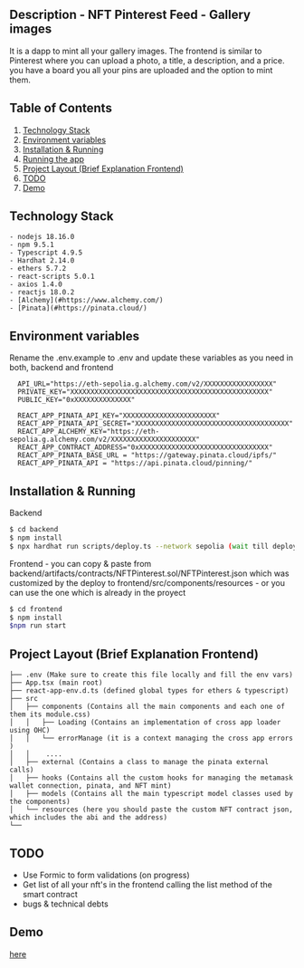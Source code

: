 ## Description - NFT Pinterest Feed - Gallery images

It is a dapp to mint all your gallery images. The frontend is similar to Pinterest where you can upload a photo, a title, a description, and a price. you have a board you all your pins are uploaded and the option to mint them.

## Table of Contents

1. [Technology Stack](#Technology-Stack)
1. [Environment variables](#Environment-variables)
3. [Installation & Running](#Installation-&-Running)
4. [Running the app](#Running-the-app)
5. [Project Layout (Brief Explanation Frontend)](#Project-Layout-(Brief-Explanation-Frontend))
6. [TODO](#TODO)
7. [Demo](#Demo)

## Technology Stack
    - nodejs 18.16.0
    - npm 9.5.1
    - Typescript 4.9.5
    - Hardhat 2.14.0
    - ethers 5.7.2
    - react-scripts 5.0.1
    - axios 1.4.0
    - reactjs 18.0.2
    - [Alchemy](#https://www.alchemy.com/)
    - [Pinata](#https://pinata.cloud/) 


## Environment variables 

  Rename the .env.example to .env and update these variables as you need in both, backend and frontend
    
  ```  
    API_URL="https://eth-sepolia.g.alchemy.com/v2/XXXXXXXXXXXXXXXXX"
    PRIVATE_KEY="XXXXXXXXXXXXXXXXXXXXXXXXXXXXXXXXXXXXXXXXXXXXXXXXX"
    PUBLIC_KEY="0xXXXXXXXXXXXXXX"
  ```
  
  ```  
    REACT_APP_PINATA_API_KEY="XXXXXXXXXXXXXXXXXXXXXXX"
    REACT_APP_PINATA_API_SECRET="XXXXXXXXXXXXXXXXXXXXXXXXXXXXXXXXXXXXXX"
    REACT_APP_ALCHEMY_KEY="https://eth-sepolia.g.alchemy.com/v2/XXXXXXXXXXXXXXXXXXXXX"
    REACT_APP_CONTRACT_ADDRESS="0xXXXXXXXXXXXXXXXXXXXXXXXXXXXXXXXX"
    REACT_APP_PINATA_BASE_URL = "https://gateway.pinata.cloud/ipfs/"
    REACT_APP_PINATA_API = "https://api.pinata.cloud/pinning/"
  ```



## Installation & Running 

Backend 

```bash
$ cd backend
$ npm install
$ npx hardhat run scripts/deploy.ts --network sepolia (wait till deploy and verify the contract)
```

Frontend - you can copy & paste from backend/artifacts/contracts/NFTPinterest.sol/NFTPinterest.json which was customized by the deploy to frontend/src/components/resources
         - or you can use the one which is already in the proyect

```bash
$ cd frontend
$ npm install 
$npm run start
```

 ## Project Layout (Brief Explanation Frontend)
 ```
├── .env (Make sure to create this file locally and fill the env vars)
├── App.tsx (main root)
├── react-app-env.d.ts (defined global types for ethers & typescript)
├── src
│   ├── components (Contains all the main components and each one of them its module.css)
│   │   ├── Loading (Contains an implementation of cross app loader using OHC)
│   │   └── errorManage (it is a context managing the cross app errors )
│   │    ....
│   ├── external (Contains a class to manage the pinata external calls)
│   ├── hooks (Contains all the custom hooks for managing the metamask wallet connection, pinata, and NFT mint)
│   ├── models (Contains all the main typescript model classes used by the components)
│   └── resources (here you should paste the custom NFT contract json, which includes the abi and the address)
└── 
``` 
  
## TODO
 - Use Formic to form validations (on progress)
 - Get list of all your nft's in the frontend calling the list method of the smart contract
 - bugs & technical debts 
 
 ## Demo 
 
[here](https://nft-pinterest-feed.vercel.app)
 
